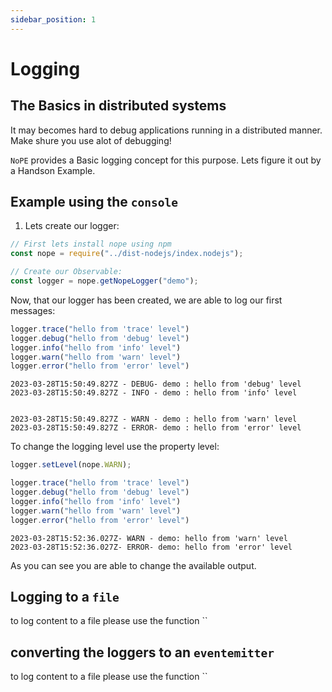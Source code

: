 ```yaml
---
sidebar_position: 1
---
```



# Logging

## The Basics in distributed systems

It may becomes hard to debug applications running in a distributed manner. Make shure you use alot of debugging!

`NoPE` provides a Basic logging concept for this purpose. Lets figure it out by a Handson Example.

## Example using the `console`

1. Lets create our logger:


```javascript
// First lets install nope using npm
const nope = require("../dist-nodejs/index.nodejs");

// Create our Observable:
const logger = nope.getNopeLogger("demo");
```

Now, that our logger has been created, we are able to log our first messages:


```javascript
logger.trace("hello from 'trace' level")
logger.debug("hello from 'debug' level")
logger.info("hello from 'info' level")
logger.warn("hello from 'warn' level")
logger.error("hello from 'error' level")
```

    2023-03-28T15:50:49.827Z - DEBUG- demo : hello from 'debug' level
    2023-03-28T15:50:49.827Z - INFO - demo : hello from 'info' level
    

    2023-03-28T15:50:49.827Z - WARN - demo : hello from 'warn' level
    2023-03-28T15:50:49.827Z - ERROR- demo : hello from 'error' level
    

To change the logging level use the property level:


```javascript
logger.setLevel(nope.WARN);
```


```javascript
logger.trace("hello from 'trace' level")
logger.debug("hello from 'debug' level")
logger.info("hello from 'info' level")
logger.warn("hello from 'warn' level")
logger.error("hello from 'error' level")
```

    2023-03-28T15:52:36.027Z- WARN - demo: hello from 'warn' level
    2023-03-28T15:52:36.027Z- ERROR- demo: hello from 'error' level
    

As you can see you are able to change the available output.

## Logging to a `file`

to log content to a file please use the function ``

## converting the loggers to an `eventemitter`

to log content to a file please use the function ``